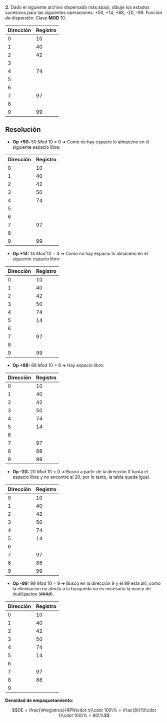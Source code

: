 **2.** Dado el siguiente archivo dispersado más abajo, dibuje los estados sucesivos para las siguientes operaciones: +50, +14, +88, -20, -99. Función de dispersión: Clave **MOD** 10.

| Dirección | Registro |
| --------- | -------- |
| 0         | 10       |
| 1         | 40       |
| 2         | 42       |
| 3         |          |
| 4         | 74       |
| 5         |          |
| 6         |          |
| 7         | 97       |
| 8         |          |
| 9         | 99       |

## Resolución

* **Op +50:** 50 *Mod* 10 = 0 ➔ Como no hay espacio lo almaceno en el siguiente espacio libre:

| Dirección | Registro |
| --------- | -------- |
| 0         | 10       |
| 1         | 40       |
| 2         | 42       |
| 3         | 50       |
| 4         | 74       |
| 5         |          |
| 6         |          |
| 7         | 97       |
| 8         |          |
| 9         | 99       |

* **Op +14:** 14 *Mod* 10 = 4 ➔ Como no hay espacio lo almaceno en el siguiente espacio libre:

| Dirección | Registro |
| --------- | -------- |
| 0         | 10       |
| 1         | 40       |
| 2         | 42       |
| 3         | 50       |
| 4         | 74       |
| 5         | 14       |
| 6         |          |
| 7         | 97       |
| 8         |          |
| 9         | 99       |

* **Op +88:** 88 *Mod* 10 = 8 ➔ Hay espacio libre:

| Dirección | Registro |
| --------- | -------- |
| 0         | 10       |
| 1         | 40       |
| 2         | 42       |
| 3         | 50       |
| 4         | 74       |
| 5         | 14       |
| 6         |          |
| 7         | 97       |
| 8         | 88       |
| 9         | 99       |

* **Op -20:** 20 *Mod* 10 = 0 ➔ Busco a partir de la dirección 0 hasta el espacio libre y no encontre al 20, por lo tanto, la tabla queda igual.

| Dirección | Registro |
| --------- | -------- |
| 0         | 10       |
| 1         | 40       |
| 2         | 42       |
| 3         | 50       |
| 4         | 74       |
| 5         | 14       |
| 6         |          |
| 7         | 97       |
| 8         | 88       |
| 9         | 99       |

* **Op -99:** 99 *Mod* 10 = 9 ➔ Busco en la dirección 9 y el 99 esta alli, como la eliminacion no afecta a la busqueda no es necesaria la marca de inutilizacion (####).

| Dirección | Registro |
| --------- | -------- |
| 0         | 10       |
| 1         | 40       |
| 2         | 42       |
| 3         | 50       |
| 4         | 74       |
| 5         | 14       |
| 6         |          |
| 7         | 97       |
| 8         | 88       |
| 9         |          |

**Densidad de empaquetamiento:**

$$DE = \frac{\#registros}{RPN\cdot n}\cdot 100\% = \frac{8}{10\cdot 1}\cdot 100\% = 80\%$$
